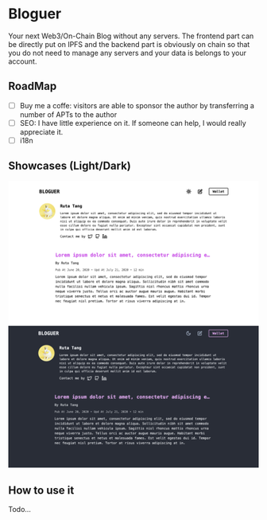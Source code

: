 # Bloguer

Your next Web3/On-Chain Blog without any servers. The frontend part can be directly put on IPFS and the backend part is obviously on chain so that you do not need to manage any servers and your data is belongs to your account.

## RoadMap
- [ ] Buy me a coffe: visitors are able to sponsor the author by transferring a number of APTs to the author
- [ ] SEO: I have little experience on it. If someone can help, I would really appreciate it.
- [ ] i18n

## Showcases (Light/Dark)

![showcase-home-light](./art/showcase-home-light.png)
![showcase-home-dark](./art/showcase-home-dark.png)

## How to use it

Todo...

